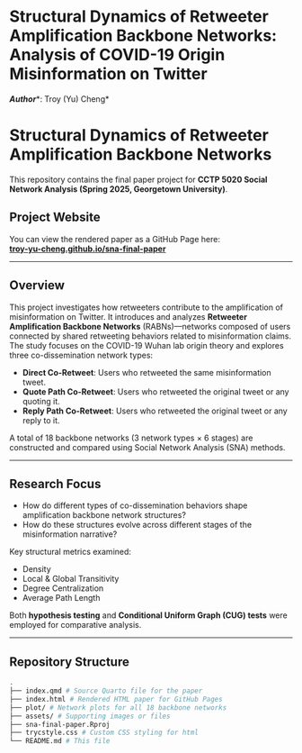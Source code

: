 # Structural Dynamics of Retweeter Amplification Backbone Networks: Analysis of COVID-19 Origin Misinformation on Twitter

***Author****: Troy (Yu) Cheng*

# Structural Dynamics of Retweeter Amplification Backbone Networks

This repository contains the final paper project for **CCTP 5020 Social Network Analysis (Spring 2025, Georgetown University)**. 

## Project Website

You can view the rendered paper as a GitHub Page here:  
**[troy-yu-cheng.github.io/sna-final-paper](https://troy-yu-cheng.github.io/sna-final-paper/)**

---

## Overview

This project investigates how retweeters contribute to the amplification of misinformation on Twitter. It introduces and analyzes **Retweeter Amplification Backbone Networks** (RABNs)—networks composed of users connected by shared retweeting behaviors related to misinformation claims. The study focuses on the COVID-19 Wuhan lab origin theory and explores three co-dissemination network types:

- **Direct Co-Retweet**: Users who retweeted the same misinformation tweet.
- **Quote Path Co-Retweet**: Users who retweeted the original tweet or any quoting it.
- **Reply Path Co-Retweet**: Users who retweeted the original tweet or any reply to it.

A total of 18 backbone networks (3 network types × 6 stages) are constructed and compared using Social Network Analysis (SNA) methods.

---

## Research Focus

- How do different types of co-dissemination behaviors shape amplification backbone network structures?
- How do these structures evolve across different stages of the misinformation narrative?

Key structural metrics examined:
- Density  
- Local & Global Transitivity  
- Degree Centralization  
- Average Path Length  

Both **hypothesis testing** and **Conditional Uniform Graph (CUG) tests** were employed for comparative analysis.

---

## Repository Structure

```bash
.
├── index.qmd # Source Quarto file for the paper
├── index.html # Rendered HTML paper for GitHub Pages
├── plot/ # Network plots for all 18 backbone networks
├── assets/ # Supporting images or files
├── sna-final-paper.Rproj
├── trycstyle.css # Custom CSS styling for html
└── README.md # This file
